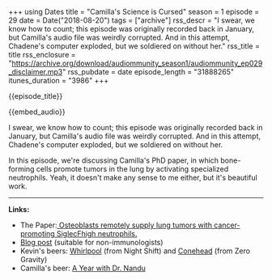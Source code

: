 +++
using Dates
title = "Camilla's Science is Cursed"
season = 1
episode = 29
date = Date("2018-08-20")
tags = ["archive"]
rss_descr = "I swear, we know how to count; this episode was originally recorded back in January, but Camilla's audio file was weirdly corrupted. And in this attempt, Chadene's computer exploded, but we soldiered on without her."
rss_title = title
rss_enclosure = "https://archive.org/download/audiommunity_season1/audiommunity_ep029_disclaimer.mp3"
rss_pubdate = date
episode_length = "31888265"
itunes_duration = "3986"
+++

{{episode_title}}

{{embed_audio}}

I swear, we know how to count; this episode was originally recorded back in January, but Camilla's audio file was weirdly corrupted. And in this attempt, Chadene's computer exploded, but we soldiered on without her.

In this episode, we're discussing Camilla's PhD paper, in which bone-forming cells promote tumors in the lung by activating specialized neutrophils. Yeah, it doesn't make any sense to me either, but it's beautiful work.

---

**Links:**

- The Paper:[ Osteoblasts remotely supply lung tumors with cancer-promoting SiglecFhigh neutrophils.](http://doi.org/10.1126/science.aal5081)
- [Blog post](http://thescimindedidealist.blogspot.com/2018/05/and-im-back-my-apologies-for-long-wait.html) (suitable for non-immunologists)
- Kevin's beers: [Whirlpool](https://www.beeradvocate.com/beer/profile/28609/114884/) (from Night Shift) and [Conehead](https://www.beeradvocate.com/beer/profile/9784/39093/) (from Zero Gravity)
- Camilla's beer: [A Year with Dr. Nandu](https://www.beeradvocate.com/beer/profile/34607/177020/)
